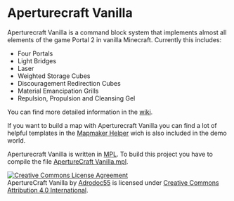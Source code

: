 # Aperturecraft Vanilla
Aperturecraft Vanilla is a command block system that implements almost all elements of the game Portal 2 in vanilla Minecraft. Currently this includes:
* Four Portals
* Light Bridges
* Laser
* Weighted Storage Cubes
* Discouragement Redirection Cubes
* Material Emancipation Grills
* Repulsion, Propulsion and Cleansing Gel

You can find more detailed information in the [wiki](https://github.com/Adrodoc55/ApertureCraftVanilla/wiki).

If you want to build a map with Aperturecraft Vanilla you can find a lot of helpful templates in the [Mapmaker Helper](https://github.com/Adrodoc55/MapmakerHelper) wich is also included in the demo world.

Aperturecraft Vanilla is written in [MPL](https://github.com/Adrodoc55/MPL).
To build this project you have to compile the file [ApertureCraft Vanilla.mpl](https://github.com/Adrodoc55/ApertureCraftVanilla/tree/master/src/main/mpl/ApertureCraft%20Vanilla.mpl).

<a rel="license" href="http://creativecommons.org/licenses/by/4.0/"><img alt="Creative Commons License Agreement" style="border-width:0" src="https://i.creativecommons.org/l/by/4.0/88x31.png" /></a><br /><span xmlns:dct="http://purl.org/dc/terms/" href="http://purl.org/dc/dcmitype/Dataset" property="dct:title" rel="dct:type">ApertureCraft Vanilla</span> by <a xmlns:cc="http://creativecommons.org/ns#" href="https://github.com/Adrodoc55/ApertureCraftVanilla" property="cc:attributionName" rel="cc:attributionURL">Adrodoc55</a> is licensed under <a rel="license" href="http://creativecommons.org/licenses/by/4.0/">Creative Commons Attribution 4.0 International</a>.
